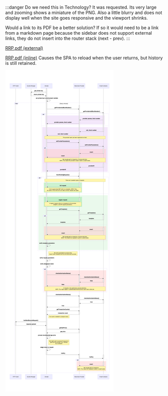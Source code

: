 :::danger Do we need this in Technology?
It was requested. Its very large and zooming shows a miniature of the PNG. Also a little blurry and does not display well when the site goes responsive and the viewport shrinks.

Would a link to its PDF be a better solution? If so it would need to be a link from a markdown page because the sidebar does not support external links, they do not insert into the router stack (next - prev). 
:::

<a href="/RRP.pdf" target="api3-docs">RRP.pdf (external)</a>

<a href="../assets/pdfs/RRP.pdf">RRP.pdf (inline)</a> Causes the SPA to reload when the user returns, but history is still retained.

![RRP.png](../assets/images/RRP.png)
